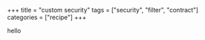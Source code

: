 +++
title = "custom security"
tags = ["security", "filter", "contract"]
categories = ["recipe"]
+++

hello
